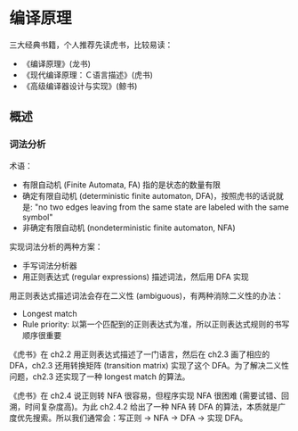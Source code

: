 # 编译原理
三大经典书籍，个人推荐先读虎书，比较易读：
- 《编译原理》(龙书)
- 《现代编译原理：Ｃ语言描述》(虎书)
- 《高级编译器设计与实现》(鲸书)

## 概述
### 词法分析
术语：
- 有限自动机 (Finite Automata, FA) 指的是状态的数量有限
- 确定有限自动机 (deterministic finite automaton, DFA)，按照虎书的话说就是: "no two edges leaving from the same state are labeled with the same symbol"
- 非确定有限自动机 (nondeterministic finite automaton, NFA)

实现词法分析的两种方案：
- 手写词法分析器
- 用正则表达式 (regular expressions) 描述词法，然后用 DFA 实现

用正则表达式描述词法会存在二义性 (ambiguous)，有两种消除二义性的办法：
- Longest match
- Rule priority: 以第一个匹配到的正则表达式为准，所以正则表达式规则的书写顺序很重要

《虎书》在 ch2.2 用正则表达式描述了一门语言，然后在 ch2.3 画了相应的 DFA，ch2.3 还用转换矩阵 (transition matrix) 实现了这个 DFA。为了解决二义性问题，ch2.3 还实现了一种 longest match 的算法。

《虎书》在 ch2.4 说正则转 NFA 很容易，但程序实现 NFA 很困难 (需要试错、回溯，时间复杂度高)。为此 ch2.4.2 给出了一种 NFA 转 DFA 的算法，本质就是广度优先搜索。所以我们通常会：写正则 -> NFA -> DFA -> 实现 DFA。

